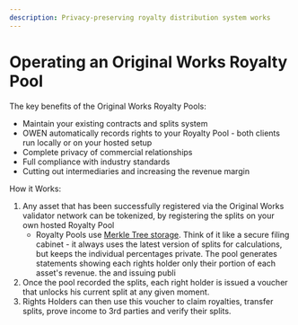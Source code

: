 ```yaml
---
description: Privacy-preserving royalty distribution system works
---
```


# Operating an Original Works Royalty Pool

The key benefits of the Original Works Royalty Pools:

* Maintain your existing contracts and splits system
* OWEN automatically records rights to your Royalty Pool - both clients run locally or on your hosted setup
* Complete privacy of commercial relationships
* Full compliance with industry standards
* Cutting out intermediaries and increasing the revenue margin&#x20;

How it Works:

1. Any asset that has been successfully registered via the Original Works validator network can be tokenized, by registering the splits on your own hosted Royalty Pool
   * Royalty Pools use [Merkle Tree storage](https://docs.alchemy.com/docs/merkle-trees-in-blockchains). Think of it  like a secure filing cabinet - it always uses the latest version of splits for calculations, but keeps the individual percentages private. The pool generates statements showing each rights holder only their portion of each asset's revenue. the and issuing publi
2. Once the pool recorded the splits, each right holder is issued a voucher that unlocks his current split at any given moment.
3. Rights Holders can then use this voucher to claim royalties, transfer splits, prove income to 3rd parties and verify their splits.


